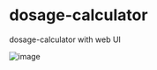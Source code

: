 # dosage-calculator
dosage-calculator with web UI

![image](https://github.com/LisaEdu/dosage-calculator/assets/98628327/738dfdbf-6c36-42c4-87df-777c8e918c8c)
